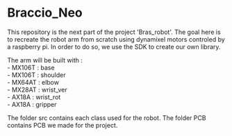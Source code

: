 # Braccio_Neo

This repository is the next part of the project 'Bras_robot'.
The goal here is to recreate the robot arm from scratch using dynamixel motors controled by a raspberry pi. In order to do so, we use the SDK to create our own library.

The arm will be built with : \
    - MX106T    : base \
    - MX106T    : shoulder \
    - MX64AT    : elbow \
    - MX28AT    : wrist_ver \
    - AX18A     : wrist_rot \
    - AX18A     : gripper 

The folder src contains each class used for the robot.
The folder PCB contains PCB we made for the project.

